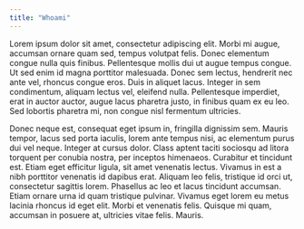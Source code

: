 ```yaml
---
title: "Whoami"
---
```

Lorem ipsum dolor sit amet, consectetur adipiscing elit. Morbi mi augue, accumsan ornare quam sed, tempus volutpat felis. Donec elementum congue nulla quis finibus. Pellentesque mollis dui ut augue tempus congue. Ut sed enim id magna porttitor malesuada. Donec sem lectus, hendrerit nec ante vel, rhoncus congue eros. Duis in aliquet lacus. Integer in sem condimentum, aliquam lectus vel, eleifend nulla. Pellentesque imperdiet, erat in auctor auctor, augue lacus pharetra justo, in finibus quam ex eu leo. Sed lobortis pharetra mi, non congue nisl fermentum ultricies.

Donec neque est, consequat eget ipsum in, fringilla dignissim sem. Mauris tempor, lacus sed porta iaculis, lorem ante tempus nisi, ac elementum purus dui vel neque. Integer at cursus dolor. Class aptent taciti sociosqu ad litora torquent per conubia nostra, per inceptos himenaeos. Curabitur et tincidunt est. Etiam eget efficitur ligula, sit amet venenatis lectus. Vivamus in est a nibh porttitor venenatis id dapibus erat. Aliquam leo felis, tristique id orci ut, consectetur sagittis lorem. Phasellus ac leo et lacus tincidunt accumsan. Etiam ornare urna id quam tristique pulvinar. Vivamus eget lorem eu metus lacinia rhoncus id eget elit. Morbi et venenatis felis. Quisque mi quam, accumsan in posuere at, ultricies vitae felis. Mauris.